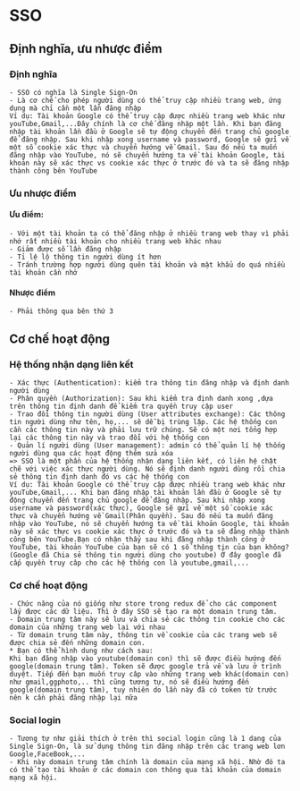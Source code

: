 # SSO
## Định nghĩa, ưu nhược điểm
### Định nghĩa
    - SSO có nghĩa là Single Sign-On
    - Là cơ chế cho phép người dùng có thể truy cập nhiều trang web, ứng dụng mà chỉ cần một lần đăng nhập
    Ví dụ: Tài khoản Google có thể truy cập được nhiều trang web khác như youTube,Gmail,...Đây chính là cơ chế đăng nhập một lần. Khi bạn đăng nhập tài khoản lần đầu ở Google sẽ tự động chuyển đến trang chủ google để đăng nhập. Sau khi nhập xong username và password, Google sẽ gửi về một số cookie xác thực và chuyển hướng về Gmail. Sau đó nếu ta muốn đăng nhập vào YouTube, nó sẽ chuyển hướng ta về tài khoản Google, tài khoản này sẽ xác thực vs cookie xác thực ở trước đó và ta sẽ đăng nhập thành công bên YouTube
### Ưu nhược điểm
#### Ưu điểm:
    - Với một tài khoản ta có thể đăng nhập ở nhiều trang web thay vì phải nhớ rất nhiều tài khoản cho nhiều trang web khác nhau
    - Giảm được số lần đăng nhập 
    - Tỉ lệ lộ thông tin người dùng ít hơn
    - Tránh trường hợp người dùng quên tài khoản và mật khẩu do quá nhiều tài khoản cần nhớ
#### Nhược điểm
    - Phải thông qua bên thứ 3
## Cơ chế hoạt động
### Hệ thống nhận dạng liên kết
    - Xác thực (Authentication): kiểm tra thông tin đăng nhập và định danh người dùng
    - Phân quyền (Authorization): Sau khi kiểm tra định danh xong ,dựa trên thông tin định danh để kiểm tra quyền truy cập user
    - Trao đổi thông tin người dùng (User attributes exchange): Các thông tin người dùng như tên, họ,... sẽ dễ bị trùng lặp. Các hệ thống con cần các thông tin này và phải lưu trữ chúng. Sẽ có một nơi tổng hợp lại các thông tin này và trao đổi với hệ thống con
    - Quản lí người dùng (User management): admin có thể quản lí hệ thống người dùng qua các hoạt động thêm sửa xóa
    => SSO là một phần của hệ thống nhận dạng liên kết, có liên hệ chặt chẽ với việc xác thực người dùng. Nó sẽ định danh người dùng rồi chia sẻ thông tin định danh đó vs các hệ thống con
    Ví dụ: Tài khoản Google có thể truy cập được nhiều trang web khác như youTube,Gmail,... Khi bạn đăng nhập tài khoản lần đầu ở Google sẽ tự động chuyển đến trang chủ google để đăng nhập. Sau khi nhập xong username và password(xác thực), Google sẽ gửi về một số cookie xác thực và chuyển hướng về Gmail(Phân quyền). Sau đó nếu ta muốn đăng nhập vào YouTube, nó sẽ chuyển hướng ta về tài khoản Google, tài khoản này sẽ xác thực vs cookie xác thực ở trước đó và ta sẽ đăng nhập thành công bên YouTube.Bạn có nhận thấy sau khi đăng nhập thành công ở YouTube, tài khoản YouTube của bạn sẽ có 1 số thông tin của bạn không?(Google đã Chia sẻ thông tin người dùng cho youtube) Ở đây google đã cấp quyền truy câp cho các hệ thống con là youtube,gmail,...
### Cơ chế hoạt động
    - Chức năng của nó giống như store trong redux để cho các component lấy được các dữ liệu. Thì ở đây SSO sẽ tạo ra một domain trung tâm.
    - Domain trung tâm này sẽ lưu và chia sẻ các thông tin cookie cho các domain của những trang web lại với nhau
    - Từ domain trung tâm này, thông tin về cookie của các trang web sẽ được chia sẻ đến những domain con. 
    * Bạn có thể hình dung như cách sau:
    Khi bạn đăng nhập vào youtube(domain con) thì sẽ được điều hướng đến google(domain trung tâm). Token sẽ được google trả về và lưu ở trình duyệt. Tiếp đến bạn muốn truy câp vào những trang web khác(domain con) như gmail,ggphoto,.. thì cũng tương tự, nó sẽ điều hướng đến google(domain trung tâm), tuy nhiên do lần này đã có token từ trước nên k cần phải đăng nhập lại nữa
### Social login
    - Tương tự như giải thích ở trên thì social login cũng là 1 dang của Single Sign-On, là sử dụng thông tin đăng nhập trên các trang web lơn Google,FaceBook,...
    - Khi này domain trung tâm chính là domain của mạng xã hội. Nhờ đó ta có thể tạo tài khoản ở các domain con thông qua tài khoản của domain mạng xã hội.